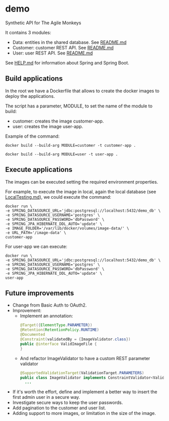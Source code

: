 # demo
Synthetic API for The Agile Monkeys

It contains 3 modules:
* Data: entities in the shared database. See [README.md](./data/README.md)
* Customer: customer REST API. See [README.md](./customer/README.md)
* User: user REST API. See [README.md](./user/README.md)

See [HELP.md](./HELP.md) for information about Spring and Spring Boot.

## Build applications

In the root we have a Dockerfile that allows to create the docker images to deploy the applications.

The script has a parameter, MODULE, to set the name of the module to build:
- customer: creates the image customer-app.
- user: creates the image user-app.

Example of the command:
```shell
docker build --build-arg MODULE=customer -t customer-app .
```
```shell
docker build --build-arg MODULE=user -t user-app .
```

## Execute applications

The images can be executed setting the required environment properties.

For example, to execute the image in local, again the local database (see [LocalTesting.md](./LocalTesting.md)), we could execute the command:
```shell
docker run \
-e SPRING_DATASOURCE_URL='jdbc:postgresql://localhost:5432/demo_db' \
-e SPRING_DATASOURCE_USERNAME='postgres' \
-e SPRING_DATASOURCE_PASSWORD='dbPassword' \
-e SPRING_JPA_HIBERNATE_DDL_AUTO='update' \
-e IMAGE_FOLDER='/var/lib/docker/volumes/image-data/' \
-e URL_PATH='/image-data' \
customer-app
```

For user-app we can execute:
```shell
docker run \
-e SPRING_DATASOURCE_URL='jdbc:postgresql://localhost:5432/demo_db' \
-e SPRING_DATASOURCE_USERNAME='postgres' \
-e SPRING_DATASOURCE_PASSWORD='dbPassword' \
-e SPRING_JPA_HIBERNATE_DDL_AUTO='update' \
user-app
```

## Future improvements
* Change from Basic Auth to OAuth2.
* Improvement:
  * Implement an annotation:
    ``` java
    @Target({ElementType.PARAMETER})
    @Retention(RetentionPolicy.RUNTIME)
    @Documented
    @Constraint(validatedBy = {ImageValidator.class})
    public @interface ValidImageFile {
    }
    ```
  * And refactor ImageValidator to have a custom REST parameter validator
    ``` java
    @SupportedValidationTarget(ValidationTarget.PARAMETERS)
    public class ImageValidator implements ConstraintValidator<ValidImageFile, MultipartFile> {
      ... 
    ```
* If it's worth the effort, define and implement a better way to insert the first admin user in a secure way.
* Investigate secure ways to keep the user passwords.
* Add pagination to the customer and user list.
* Adding support to more images, or limitation in the size of the image.